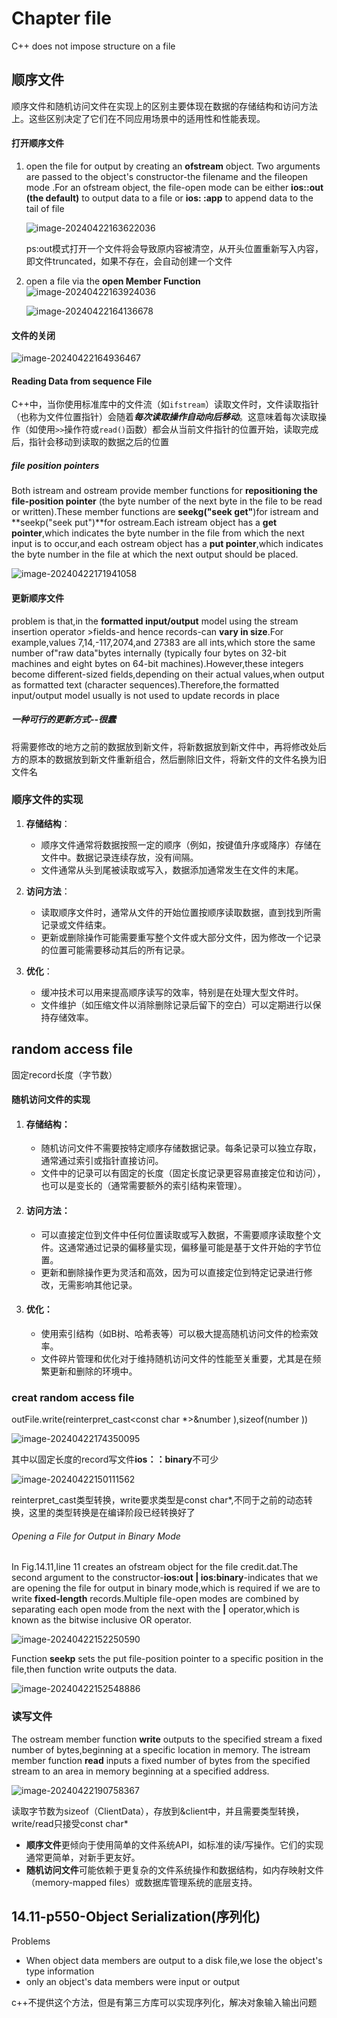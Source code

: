 # Chapter file

C++ does not impose structure on a file

## 顺序文件

顺序文件和随机访问文件在实现上的区别主要体现在数据的存储结构和访问方法上。这些区别决定了它们在不同应用场景中的适用性和性能表现。

#### 打开顺序文件

1. open the file for output by creating an **ofstream** object.
   Two arguments are passed to the object's constructor-the filename and the fileopen mode .For an ofstream object, the file-open mode can be either **ios::out (the default)** to output data to a file or **ios: :app** to append data to the tail of file

   ![image-20240422163622036](/image-20240422163622036-1713775185412-36-1713775373717-46.png)

   ps:out模式打开一个文件将会导致原内容被清空，从开头位置重新写入内容，即文件truncated，如果不存在，会自动创建一个文件​

2. open a file via the **open Member Function**![image-20240422163924036](/image-20240422163924036-1713775373716-45.png)

   ![image-20240422164136678](/image-20240422164136678.png)

#### 文件的关闭

![image-20240422164936467](/C:/Users/Lenovo/AppData/Roaming/Typora/typora-user-images/image-20240422164936467.png)

#### Reading Data from sequence File

C++中，当你使用标准库中的文件流（如`ifstream`）读取文件时，文件读取指针（也称为文件位置指针）会随着***每次读取操作自动向后移动***。这意味着每次读取操作（如使用`>>`操作符或`read()`函数）都会从当前文件指针的位置开始，读取完成后，指针会移动到读取的数据之后的位置

##### file position pointers

Both istream and ostream provide member functions for **repositioning the file-position pointer** (the byte number of the next byte in the file to be read or written).These member functions are **seekg("seek get"**)for istream and **seekp("seek put")**for ostream.Each istream object has a **get pointer**,which indicates the byte number in the file from which the next input is to occur,and each ostream object has a **put pointer**,which indicates the byte number in the file at
which the next output should be placed.

![image-20240422171941058](/image-20240422171941058.png)

#### 更新顺序文件

problem is that,in the **formatted input/output** model using the stream insertion operator <and the stream extraction operator >>fields-and hence records-can **vary in size**.For example,values 7,14,-117,2074,and  27383 are all ints,which store the same number of"raw data"bytes internally (typically four bytes on 32-bit machines and eight bytes on 64-bit machines).However,these integers become different-sized fields,depending on their actual values,when output as formatted text (character sequences).Therefore,the formatted  input/output model usually is not used to update records in place

##### 一种可行的更新方式--很蠢

将需要修改的地方之前的数据放到新文件，将新数据放到新文件中，再将修改处后方的原本的数据放到新文件重新组合，然后删除旧文件，将新文件的文件名换为旧文件名

### 顺序文件的实现

1. **存储结构**：
   - 顺序文件通常将数据按照一定的顺序（例如，按键值升序或降序）存储在文件中。数据记录连续存放，没有间隔。
   - 文件通常从头到尾被读取或写入，数据添加通常发生在文件的末尾。

2. **访问方法**：
   - 读取顺序文件时，通常从文件的开始位置按顺序读取数据，直到找到所需记录或文件结束。
   - 更新或删除操作可能需要重写整个文件或大部分文件，因为修改一个记录的位置可能需要移动其后的所有记录。

3. **优化**：
   - 缓冲技术可以用来提高顺序读写的效率，特别是在处理大型文件时。
   - 文件维护（如压缩文件以消除删除记录后留下的空白）可以定期进行以保持存储效率。

## random access file

固定record长度（字节数）

#### 随机访问文件的实现

1. #### **存储结构**：

   - 随机访问文件不需要按特定顺序存储数据记录。每条记录可以独立存取，通常通过索引或指针直接访问。
   - 文件中的记录可以有固定的长度（固定长度记录更容易直接定位和访问），也可以是变长的（通常需要额外的索引结构来管理）。

2. #### **访问方法**：

   - 可以直接定位到文件中任何位置读取或写入数据，不需要顺序读取整个文件。这通常通过记录的偏移量实现，偏移量可能是基于文件开始的字节位置。
   - 更新和删除操作更为灵活和高效，因为可以直接定位到特定记录进行修改，无需影响其他记录。

3. #### **优化**：

   - 使用索引结构（如B树、哈希表等）可以极大提高随机访问文件的检索效率。
   - 文件碎片管理和优化对于维持随机访问文件的性能至关重要，尤其是在频繁更新和删除的环境中。

### creat random access file

outFile.write(reinterpret_cast<const char *>&number ),sizeof(number ))

![image-20240422174350095](/image-20240422174350095.png)

其中以固定长度的record写文件**ios：：binary**不可少

![image-20240422150111562](/image-20240422150111562-1713775011677-17-1713775185413-37-1713775373717-47.png)

reinterpret_cast类型转换，write要求类型是const char*,不同于之前的动态转换，这里的类型转换是在编译阶段已经转换好了

###### Opening a File for Output in Binary Mode

In Fig.14.11,line 11 creates an ofstream object for the file credit.dat.The second argument to the constructor-**ios:out | ios:binary**-indicates that we are opening the file for output in binary mode,which is required if we are to write **fixed-length** records.Multiple file-open modes are combined by separating each open mode from the next with the **|** operator,which is known as the bitwise inclusive OR operator.

![image-20240422152250590](/image-20240422152250590-1713775011677-18-1713775185413-38-1713775373717-48.png)

Function **seekp** sets the put file-position pointer to a specific
position in the file,then function write outputs the data.

![image-20240422152548886](/image-20240422152548886-1713775011677-19-1713775185413-39-1713775373717-49.png)

### 读写文件

The ostream member function **write** outputs to the specified stream a fixed number of bytes,beginning at a specific location in memory. The istream member function **read** inputs a fixed number of bytes from the specified stream to an area in memory beginning at a specified address.

![image-20240422190758367](/image-20240422190758367.png)

读取字节数为sizeof（ClientData），存放到&client中，并且需要类型转换，write/read只接受const char*

- **顺序文件**更倾向于使用简单的文件系统API，如标准的读/写操作。它们的实现通常更简单，对新手更友好。
- **随机访问文件**可能依赖于更复杂的文件系统操作和数据结构，如内存映射文件（memory-mapped files）或数据库管理系统的底层支持。

## 14.11-p550-Object Serialization(序列化)

Problems

- When object data members are output to a disk file,we lose the object's type information
- only an object's data members were input or output

c++不提供这个方法，但是有第三方库可以实现序列化，解决对象输入输出问题